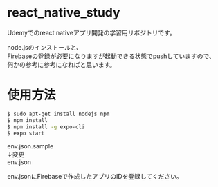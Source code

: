 # react_native_study

Udemyでのreact nativeアプリ開発の学習用リポジトリです。  
  
node.jsのインストールと、  
Firebaseの登録が必要になりますが起動できる状態でpushしていますので、  
何かの参考に参考になればと思います。  
  
<h1>使用方法</h1>

```bash
$ sudo apt-get install nodejs npm
$ npm install
$ npm install -g expo-cli
$ expo start
```

env.json.sample  
↓変更  
env.json  
  
env.jsonにFirebaseで作成したアプリのIDを登録してください。  
